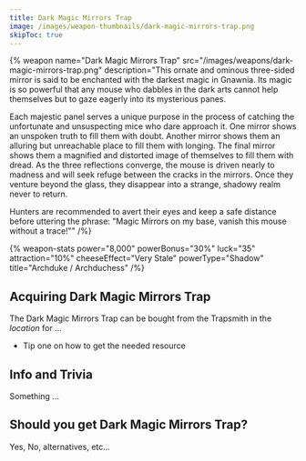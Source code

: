 ```yaml
---
title: Dark Magic Mirrors Trap
image: /images/weapon-thumbnails/dark-magic-mirrors-trap.png
skipToc: true
---
```


{% weapon
 name="Dark Magic Mirrors Trap"
 src="/images/weapons/dark-magic-mirrors-trap.png"
 description="This ornate and ominous three-sided mirror is said to be enchanted with the darkest magic in Gnawnia. Its magic is so powerful that any mouse who dabbles in the dark arts cannot help themselves but to gaze eagerly into its mysterious panes.

Each majestic panel serves a unique purpose in the process of catching the unfortunate and unsuspecting mice who dare approach it. One mirror shows an unspoken truth to fill them with doubt. Another mirror shows them an alluring but unreachable place to fill them with longing. The final mirror shows them a magnified and distorted image of themselves to fill them with dread. As the three reflections converge, the mouse is driven nearly to madness and will seek refuge between the cracks in the mirrors. Once they venture beyond the glass, they disappear into a strange, shadowy realm never to return.

Hunters are recommended to avert their eyes and keep a safe distance before uttering the phrase: "Magic Mirrors on my base, vanish this mouse without a trace!""
/%}

{% weapon-stats
 power="8,000"
 powerBonus="30%"
 luck="35"
 attraction="10%"
 cheeseEffect="Very Stale"
 powerType="Shadow"
 title="Archduke / Archduchess"
/%}

## Acquiring Dark Magic Mirrors Trap

The Dark Magic Mirrors Trap can be bought from the Trapsmith in the *location* for ...

- Tip one on how to get the needed resource

## Info and Trivia

Something ...

## Should you get Dark Magic Mirrors Trap?

Yes, No, alternatives, etc...

